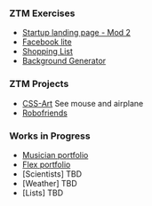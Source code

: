 ### ZTM Exercises  

- [Startup landing page - Mod 2](../startupmod2)
- [Facebook lite](../facebook2)
- [Shopping List](../list)
- [Background Generator](../background-generator)

### ZTM Projects  

- [CSS-Art](https://zero-to-mastery.github.io/CSS-Art-Hacktoberfest-Edition/) See mouse and airplane
- [Robofriends](../robofriends)  

### Works in Progress

- [Musician portfolio](../mportfolio)
- [Flex portfolio](../flexportfolio)
- [Scientists] TBD
- [Weather] TBD
- [Lists] TBD

